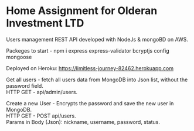  # Home Assignment for Olderan Investment LTD

Users management REST API developed with NodeJs & mongoBD on AWS.  

Packeges to start -  npm i express express-validator bcryptjs config mongoose

Deployed on Heroku: https://limitless-journey-82462.herokuapp.com  

Get all users - fetch all users data from MongoDB into Json list, without the password field.  
HTTP GET - api/admin/users.      

Create a new User - Encrypts the password and save the new user in MongoDB.   
HTTP GET - POST api/users.  
Params in Body (Json): nickname, username, password, status.
